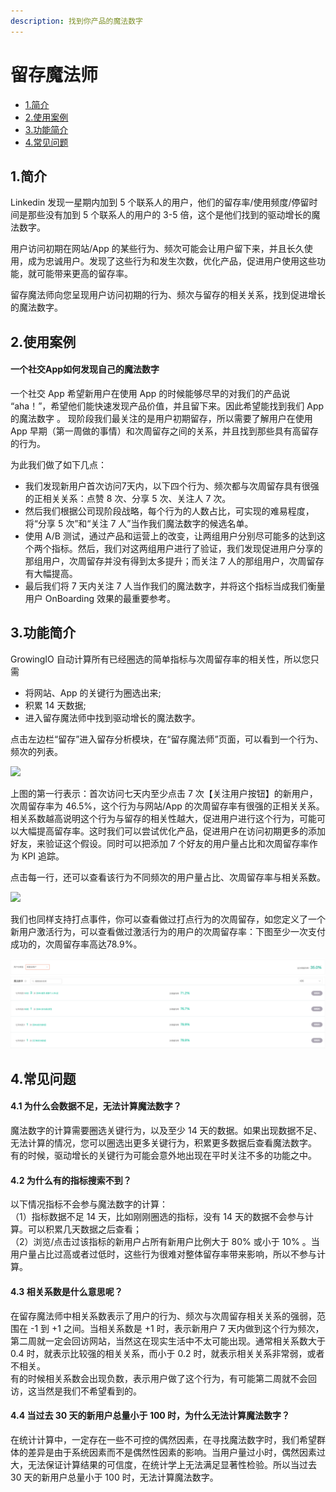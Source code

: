 ```yaml
---
description: 找到你产品的魔法数字
---
```


# 留存魔法师

* [1.简介](magic-number.md#1-jian-jie)
* [2.使用案例](magic-number.md#2-shi-yong-an-li)
* [3.功能简介](magic-number.md#3-gong-neng-jian-jie)
* [4.常见问题](magic-number.md#4-chang-jian-wen-ti)

## 1.简介

Linkedin 发现一星期内加到 5 个联系人的用户，他们的留存率/使用频度/停留时间是那些没有加到 5 个联系人的用户的 3-5 倍，这个是他们找到的驱动增长的魔法数字。

用户访问初期在网站/App 的某些行为、频次可能会让用户留下来，并且长久使用，成为忠诚用户。发现了这些行为和发生次数，优化产品，促进用户使用这些功能，就可能带来更高的留存率。

留存魔法师向您呈现用户访问初期的行为、频次与留存的相关关系，找到促进增长的魔法数字。

## 2.使用案例

#### 一个社交App如何发现自己的魔法数字 <a id="&#x4E00;&#x4E2A;&#x793E;&#x4EA4;app&#x5982;&#x4F55;&#x53D1;&#x73B0;&#x81EA;&#x5DF1;&#x7684;&#x9B54;&#x6CD5;&#x6570;&#x5B57;"></a>

一个社交 App 希望新用户在使用 App 的时候能够尽早的对我们的产品说 “aha！”，希望他们能快速发现产品价值，并且留下来。因此希望能找到我们 App 的魔法数字 。 现阶段我们最关注的是用户初期留存，所以需要了解用户在使用 App 早期（第一周做的事情）和次周留存之间的关系，并且找到那些具有高留存的行为。

为此我们做了如下几点：

* 我们发现新用户首次访问7天内，以下四个行为、频次都与次周留存具有很强的正相关关系：点赞 8 次、分享 5 次、关注人 7 次。
* 然后我们根据公司现阶段战略，每个行为的人数占比，可实现的难易程度，将“分享 5 次”和“关注 7 人”当作我们魔法数字的候选名单。
* 使用 A/B 测试，通过产品和运营上的改变，让两组用户分别尽可能多的达到这个两个指标。然后，我们对这两组用户进行了验证，我们发现促进用户分享的那组用户，次周留存并没有得到太多提升；而关注 7 人的那组用户，次周留存有大幅提高。
* 最后我们将 7 天内关注 7 人当作我们的魔法数字，并将这个指标当成我们衡量用户 OnBoarding 效果的最重要参考。

## 3.功能简介

GrowingIO 自动计算所有已经圈选的简单指标与次周留存率的相关性，所以您只需

* 将网站、App 的关键行为圈选出来;
* 积累 14 天数据;
* 进入留存魔法师中找到驱动增长的魔法数字。

点击左边栏“留存”进入留存分析模块，在“留存魔法师”页面，可以看到一个行为、频次的列表。

![](https://docs.growingio.com/.gitbook/assets/gandalf-3.png)

上图的第一行表示：首次访问七天内至少点击 7 次【关注用户按钮】的新用户，次周留存率为 46.5%，这个行为与网站/App 的次周留存率有很强的正相关关系。  
相关系数越高说明这个行为与留存的相关性越大，促进用户进行这个行为，可能可以大幅提高留存率。这时我们可以尝试优化产品，促进用户在访问初期更多的添加好友，来验证这个假设。同时可以把添加 7 个好友的用户量占比和次周留存率作为 KPI 追踪。

点击每一行，还可以查看该行为不同频次的用户量占比、次周留存率与相关系数。

![](https://docs.growingio.com/.gitbook/assets/gandalf-2.png)



我们也同样支持打点事件，你可以查看做过打点行为的次周留存，如您定义了一个新用户激活行为，可以查看做过激活行为的用户的次周留存率：下图至少一次支付成功的，次周留存率高达78.9%。

![](../.gitbook/assets/image%20%2889%29.png)

## 4.常见问题

#### 4.1 为什么会数据不足，无法计算魔法数字？ <a id="1&#x4E3A;&#x4EC0;&#x4E48;&#x4F1A;&#x6570;&#x636E;&#x4E0D;&#x8DB3;&#xFF0C;&#x65E0;&#x6CD5;&#x8BA1;&#x7B97;&#x9B54;&#x6CD5;&#x6570;&#x5B57;&#xFF1F;"></a>

魔法数字的计算需要圈选关键行为，以及至少 14 天的数据。如果出现数据不足、无法计算的情况，您可以圈选出更多关键行为，积累更多数据后查看魔法数字。  
有的时候，驱动增长的关键行为可能会意外地出现在平时关注不多的功能之中。

#### 4.2 为什么有的指标搜索不到？ <a id="2&#x4E3A;&#x4EC0;&#x4E48;&#x6709;&#x7684;&#x6307;&#x6807;&#x641C;&#x7D22;&#x4E0D;&#x5230;&#xFF1F;"></a>

以下情况指标不会参与魔法数字的计算：  
（1）指标数据不足 14 天，比如刚刚圈选的指标，没有 14 天的数据不会参与计算。可以积累几天数据之后查看；  
（2）浏览/点击过该指标的新用户占所有新用户比例大于 80% 或小于 10% 。当用户量占比过高或者过低时，这些行为很难对整体留存率带来影响，所以不参与计算。

#### 4.3 相关系数是什么意思呢？ <a id="3&#x76F8;&#x5173;&#x7CFB;&#x6570;&#x662F;&#x4EC0;&#x4E48;&#x610F;&#x601D;&#x5462;&#xFF1F;"></a>

在留存魔法师中相关系数表示了用户的行为、频次与次周留存相关关系的强弱，范围在 -1 到 +1 之间。当相关系数是 +1 时，表示新用户 7 天内做到这个行为频次，第二周就一定会回访网站，当然这在现实生活中不太可能出现。通常相关系数大于 0.4 时，就表示比较强的相关关系，而小于 0.2 时，就表示相关关系非常弱，或者不相关。  
有的时候相关系数会出现负数，表示用户做了这个行为，有可能第二周就不会回访，这当然是我们不希望看到的。

#### 4.4 当过去 30 天的新用户总量小于 100 时，为什么无法计算魔法数字？ <a id="4&#x5F53;&#x8FC7;&#x53BB;30&#x5929;&#x7684;&#x65B0;&#x7528;&#x6237;&#x603B;&#x91CF;&#x5C0F;&#x4E8E;100&#x65F6;&#xFF0C;&#x4E3A;&#x4EC0;&#x4E48;&#x65E0;&#x6CD5;&#x8BA1;&#x7B97;&#x9B54;&#x6CD5;&#x6570;&#x5B57;&#xFF1F;"></a>

在统计计算中，一定存在一些不可控的偶然因素，在寻找魔法数字时，我们希望群体的差异是由于系统因素而不是偶然性因素的影响。当用户量过小时，偶然因素过大，无法保证计算结果的可信度，在统计学上无法满足显著性检验。所以当过去 30 天的新用户总量小于 100 时，无法计算魔法数字。

